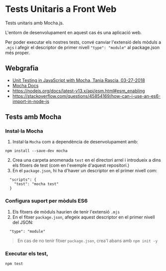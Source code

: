 # Tests Unitaris a Front Web

Tests unitaris amb Mocha.js.

L'entorn de desenvolupament en aquest cas és una aplicació web. 

Per poder executar els nostres tests, convé canviar l'extensió dels mòduls a `.mjs` i afegir el descriptor de primer nivell `"type": "module"` al package.json més proper.

## Webgrafia

- [Unit Testing in JavaScript with Mocha, Tania Rascia, 03-27-2018](https://www.taniarascia.com/unit-testing-in-javascript)
- [Mocha Docs](https://mochajs.org/)
- https://nodejs.org/docs/latest-v13.x/api/esm.html#esm_enabling
- https://stackoverflow.com/questions/45854169/how-can-i-use-an-es6-import-in-node-js

## Tests amb Mocha

### Instal·la Mocha

1. Instal·la `Mocha` com a dependència de desenvolupament amb:

```
npm install --save-dev mocha
```
2. Crea una carpeta anomenada `test` en el directori arrel i introdueix a dins els fitxers de test (com en l'exemple d'aquest repositori.)
3. En el `package.json`, hi ha d'haver un descriptor en el primer nivell com:
```
  "scripts": {
    "test": "mocha test"
  }
```

### Configura suport per mòduls ES6

1. Els fitxers de mòduls haurien de tenir l'extensió `.mjs` 
2. En el fitxer `package.json`, afegeix aquest descriptor en el primer nivell del JSON:

```
  "type": "module"

```
> En cas de no tenir fitxer `package.json`, crea'l abans amb `npm init -y`

### Executar els test,

```
npm test
```
